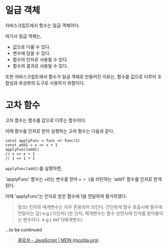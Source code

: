 # 일급 객체



자바스크립트에서 함수는 일급 객체이다.

여기서 일급 객체는,

- 값으로 다룰 수 있다.
- 변수에 담을 수 있다.
- 함수의 인자로 사용될 수 있다.
- 함수의 결과로 사용될 수 있다.

또한 자바스크립트에서 함수가 일급 객체로 만들어진 이유는, 함수를 값으로 다루어 조합성과 추상화의 도구로 사용하기 위함이다.



# 고차 함수



고차 함수는 함수를 값으로 다루는 함수이다. 

이때 함수를 인자로 받아 실행하는 고차 함수는 다음과 같다.

```JS
const applyFunc = func => func(1)
const add1 = x => x + 1
applyFunc(add1)
// x => x + 1
// 1 => 1 + 1
```

`applyFunc(add1)`를 실행하면, 

'applyFunc' 함수는 `x`라는 변수를 받아 `x + 1`을 리턴하는 'add1' 함수를 인자로 받게 된다.

이때 'applyFunc'는 인자로 받은 함수에 1을 전달하여 평가하였다.



> 참조) 인자와 매개변수는 자주 혼용되어 쓰인다. 간단하게 함수 호출시에 함수에 전달되는 값( e.g.) f(인자) )은 인자, 매개변수는 함수 선언시에 인자를 받아들이는 변수이다. e.g.) def f(매개변수): 



...to be continued



> [클로저 - JavaScript | MDN (mozilla.org)](https://developer.mozilla.org/ko/docs/Web/JavaScript/Closures)